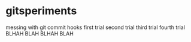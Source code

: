 # gitsperiments
messing with git commit hooks
first trial
second trial
third trial
fourth trial
BLHAH BLAH
BLHAH BLAH
